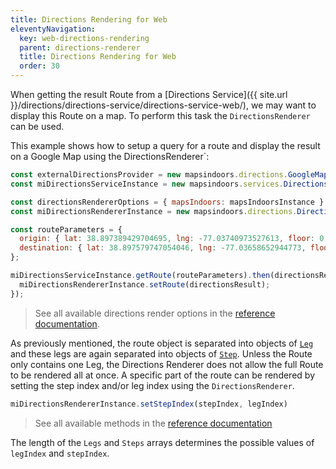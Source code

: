 ```yaml
---
title: Directions Rendering for Web
eleventyNavigation:
  key: web-directions-rendering
  parent: directions-renderer
  title: Directions Rendering for Web
  order: 30
---
```


When getting the result Route from a [Directions Service]({{ site.url }}/directions/directions-service/directions-service-web/), we may want to display this Route on a map. To perform this task the `DirectionsRenderer` can be used.

This example shows how to setup a query for a route and display the result on a Google Map using the DirectionsRenderer`:

```js
const externalDirectionsProvider = new mapsindoors.directions.GoogleMapsProvider();
const miDirectionsServiceInstance = new mapsindoors.services.DirectionsService(externalDirectionsProvider);

const directionsRendererOptions = { mapsIndoors: mapsIndoorsInstance }
const miDirectionsRendererInstance = new mapsindoors.directions.DirectionsRenderer(directionsRendererOptions);

const routeParameters = {
  origin: { lat: 38.897389429704695, lng: -77.03740973527613, floor: 0 }, // Oval Office, The White House
  destination: { lat: 38.897579747054046, lng: -77.03658652944773, floor: 1 } // Blue Room, The White House
};

miDirectionsServiceInstance.getRoute(routeParameters).then(directionsResult => {
  miDirectionsRendererInstance.setRoute(directionsResult);
});
```

> See all available directions render options in the [reference documentation](https://app.mapsindoors.com/mapsindoors/js/sdk/latest/docs/mapsindoors.directions.DirectionsRenderer.html).

As previously mentioned, the route object is separated into objects of [`Leg`](https://app.mapsindoors.com/mapsindoors/js/sdk/latest/docs/Leg.html) and these legs are again separated into objects of [`Step`](https://app.mapsindoors.com/mapsindoors/js/sdk/latest/docs/Step.html). Unless the Route only contains one Leg, the Directions Renderer does not allow the full Route to be rendered all at once. A specific part of the route can be rendered by setting the step index and/or leg index using the `DirectionsRenderer`.

```js
miDirectionsRendererInstance.setStepIndex(stepIndex, legIndex)
```

> See all available methods in the [reference documentation](https://app.mapsindoors.com/mapsindoors/js/sdk/latest/docs/mapsindoors.directions.DirectionsRenderer.html)

The length of the `Legs` and `Steps` arrays determines the possible values of `legIndex` and `stepIndex`.
